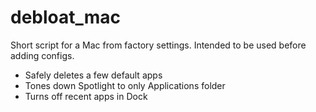 # debloat_mac

Short script for a Mac from factory settings. Intended to be used before adding configs.

- Safely deletes a few default apps
- Tones down Spotlight to only Applications folder
- Turns off recent apps in Dock
